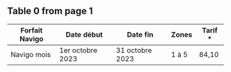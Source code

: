 ## Table 0 from page 1
|Forfait Navigo|Date début|Date fin|Zones|Tarif *|
|---|---|---|---|---|
|Navigo mois|1er octobre 2023|31 octobre 2023|1 à 5|84,10|


